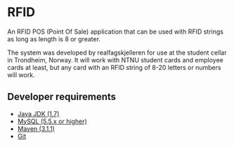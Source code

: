 RFID
==========

An RFID POS (Point Of Sale) application that can be used with RFID strings as long as length is 8 or greater.

The system was developed by realfagskjelleren for use at the student cellar in Trondheim, Norway.
It will work with NTNU student cards and employee cards at least, but any card with an RFID string
of 8-20 letters or numbers will work.


Developer requirements
------------

* [Java JDK (1.7)](http://java.com/en/download/index.jsp)
* [MySQL (5.5.x or higher)](http://www.mysql.com/)
* [Maven (3.1.1)](http://maven.apache.org/)
* [Git](http://git-scm.com)
